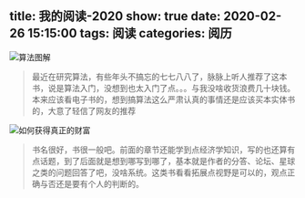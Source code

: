 title: 我的阅读-2020
show: true
date: 2020-02-26 15:15:00
tags: 阅读
categories: 阅历
---

![算法图解](https://img9.doubanio.com/view/subject/l/public/s29358625.jpg)
> 最近在研究算法，有些年头不搞忘的七七八八了，脉脉上听人推荐了这本书，说是算法入门，没想到也太入门了点。。。与我没啥收货浪费几十块钱。本来应该看电子书的，想到搞算法这么严肃认真的事情还是应该买本实体书的，大意了轻信了网友的推荐

![如何获得真正的财富](https://img3.doubanio.com/view/subject/s/p/s29751621.jpg)
> 书名很好，书很一般吧。前面的章节还能学到点经济学知识，写的也还算有点话题，到了后面就是想到哪写到哪了，基本就是作者的分答、论坛、星球之类的问题回答了吧，没啥系统。这类书看看拓展点视野是可以的，观点正确与否还是要有个人的判断的。
